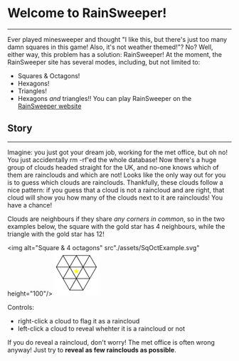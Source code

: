 # Welcome to RainSweeper!
---
Ever played minesweeper and thought "I like this, but there's just too many damn squares in this game! Also, it's not weather themed!"? No? Well, either way, this problem has a solution: RainSweeper!
At the moment, the RainSweeper site has several modes, including, but not limited to:
- Squares & Octagons!
- Hexagons!
- Triangles!
- Hexagons *and* triangles!!
You can play RainSweeper on the [RainSweeper website](#)


## Story
---
Imagine: you just got your dream job, working for the met office, but oh no! You just accidentally rm -rf'ed the whole database! Now there's a huge group of clouds headed straight for the UK, and no-one knows which of them are rainclouds and which are not!
Looks like the only way out for you is to guess which clouds are rainclouds. Thankfully, these clouds follow a nice pattern: if you guess that a cloud is not a raincloud and are right, that cloud will show you how many of the clouds next to it are rainclouds! You have a chance!

Clouds are neighbours if they share *any corners in common*, so in the two examples below, the square with the gold star has 4 neighbours, while the triangle with the gold star has 12!

<img alt="Square & 4 octagons" src"./assets/SqOctExample.svg" height="100"/> <img alt="Triangles" src="./assets/TriangleExample.svg" height="100"/>


Controls:
- right-click a cloud to flag it as a raincloud
- left-click a cloud to reveal whehter it is a raincloud or not

If you do reveal a raincloud, don't worry! The met office is often wrong anyway! Just try to **reveal as few rainclouds as possible**.
